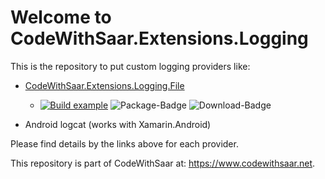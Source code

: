# Welcome to CodeWithSaar.Extensions.Logging

This is the repository to put custom logging providers like:

* [CodeWithSaar.Extensions.Logging.File](./CodeWithSaar.Extensions.Logging.File/Readme.MD)
  * [![Build example](https://github.com/xiaomi7732/CodeWithSaar.Extensions.Logging/actions/workflows/nightly-example.yaml/badge.svg)](https://github.com/xiaomi7732/CodeWithSaar.Extensions.Logging/actions/workflows/nightly-example.yaml) ![Package-Badge](https://img.shields.io/nuget/v/CodeWithSaar.Extensions.Logging.File?style=plastic) ![Download-Badge](https://img.shields.io/nuget/dt/CodeWithSaar.Extensions.Logging.File?style=plastic)

* Android logcat (works with Xamarin.Android)

Please find details by the links above for each provider.

This repository is part of CodeWithSaar at: <https://www.codewithsaar.net>.
